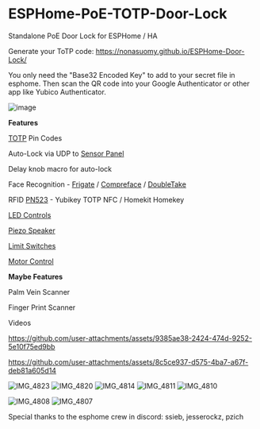 # ESPHome-PoE-TOTP-Door-Lock
Standalone PoE Door Lock for ESPHome / HA

Generate your ToTP code: https://nonasuomy.github.io/ESPHome-Door-Lock/

You only need the "Base32 Encoded Key" to add to your secret file in esphome. Then scan the QR code into your Google Authenticator or other app like Yubico Authenticator.

![image](https://github.com/user-attachments/assets/1ce40b82-e158-4852-8764-35c7b0fdb3b9)

**Features**

[TOTP](https://github.com/NonaSuomy/esphome/tree/totp/esphome/components/totp) Pin Codes

Auto-Lock via UDP to [Sensor Panel](https://github.com/NonaSuomy/ESPHome-Standalone-Rack-Mount-Alarm-Panel)

Delay knob macro for auto-lock

Face Recognition - [Frigate](https://github.com/blakeblackshear/frigate) / [Compreface](https://github.com/exadel-inc/CompreFace) / [DoubleTake](https://github.com/skrashevich/double-take)

RFID [PN523](https://esphome.io/components/binary_sensor/pn532.html) - Yubikey TOTP NFC / Homekit Homekey

[LED Controls](https://esphome.io/components/output/ledc.html)

[Piezo Speaker](https://esphome.io/components/rtttl.html)

[Limit Switches](https://esphome.io/components/switch/)

[Motor Control](https://esphome.io/components/output/ledc.html)

**Maybe Features**

Palm Vein Scanner

Finger Print Scanner


Videos

https://github.com/user-attachments/assets/9385ae38-2424-474d-9252-5e10f75ed9bb

https://github.com/user-attachments/assets/8c5ce937-d575-4ba7-a67f-deb81a605d14

![IMG_4823](https://github.com/user-attachments/assets/9a781541-7756-4bc7-a405-9dbed2648b56)
![IMG_4820](https://github.com/user-attachments/assets/6bd1ac63-4605-421f-be82-58db4b258806)
![IMG_4814](https://github.com/user-attachments/assets/24dd9078-e968-4c4d-85bc-d2eb15fbce83)
![IMG_4811](https://github.com/user-attachments/assets/f4c2172f-d9bb-432c-b15d-057c316f9fa6)
![IMG_4810](https://github.com/user-attachments/assets/150ee124-b38c-4d57-ad51-f7c8ba9aeb02)

![IMG_4808](https://github.com/user-attachments/assets/dffecc4f-ddcd-46fd-b395-2961e8ddc743)
![IMG_4807](https://github.com/user-attachments/assets/d9a0b240-5298-43ff-9a54-defecba8813a)

Special thanks to the esphome crew in discord: ssieb, jesserockz, pzich
